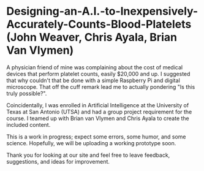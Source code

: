 
# Designing-an-A.I.-to-Inexpensively-Accurately-Counts-Blood-Platelets  (John Weaver, Chris Ayala, Brian Van Vlymen)


A physician friend of mine was complaining about the cost of medical devices that perform platelet counts, easily $20,000 and up.  I suggested that why couldn't that be done with a simple Raspberry Pi and digital microscope.  That off the cuff remark lead me to actually pondering "Is this truly possible?".  

Coincidentally, I was enrolled in Artificial Intelligence at the University of Texas at San Antonio (UTSA) and had a group project requirement for the course.  I teamed up with Brian van Vlymen and Chris Ayala to create the included content.  

This is a work in progress; expect some errors, some humor, and some science.  Hopefully, we will be uploading a working prototype soon.  

Thank you for looking at our site and feel free to leave feedback, suggestions, and ideas for improvement.
